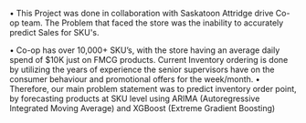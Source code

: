 •	This Project was done in collaboration with Saskatoon Attridge drive Co-op team. The Problem that faced the store was the inability to accurately predict Sales for SKU's.

•	Co-op has over 10,000+ SKU’s, with the store having an average daily spend of $10K just on FMCG products. Current Inventory ordering is done by utilizing the years of experience the senior supervisors have on the consumer behaviour and promotional offers for the week/month.
•	Therefore, our main problem statement was to predict inventory order point, by forecasting products at SKU level using ARIMA (Autoregressive Integrated Moving Average) and XGBoost (Extreme Gradient Boosting)
